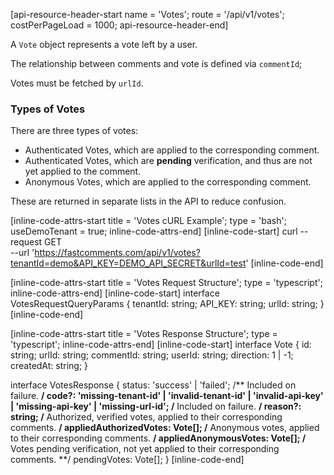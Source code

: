 [api-resource-header-start name = 'Votes'; route = '/api/v1/votes'; costPerPageLoad = 1000; api-resource-header-end]

A `Vote` object represents a vote left by a user.

The relationship between comments and vote is defined via `commentId`;

Votes must be fetched by `urlId`.

### Types of Votes

There are three types of votes:

- Authenticated Votes, which are applied to the corresponding comment.
- Authenticated Votes, which are **pending** verification, and thus are not yet applied to the comment.
- Anonymous Votes, which are applied to the corresponding comment.

These are returned in separate lists in the API to reduce confusion.

[inline-code-attrs-start title = 'Votes cURL Example'; type = 'bash'; useDemoTenant = true; inline-code-attrs-end]
[inline-code-start]
curl --request GET \
  --url 'https://fastcomments.com/api/v1/votes?tenantId=demo&API_KEY=DEMO_API_SECRET&urlId=test'
[inline-code-end]

[inline-code-attrs-start title = 'Votes Request Structure'; type = 'typescript'; inline-code-attrs-end]
[inline-code-start]
interface VotesRequestQueryParams {
    tenantId: string;
    API_KEY: string;
    urlId: string;
}
[inline-code-end]

[inline-code-attrs-start title = 'Votes Response Structure'; type = 'typescript'; inline-code-attrs-end]
[inline-code-start]
interface Vote {
    id: string;
    urlId: string;
    commentId: string;
    userId: string;
    direction: 1 | -1;
    createdAt: string;
}

interface VotesResponse {
    status: 'success' | 'failed';
    /** Included on failure. **/
    code?: 'missing-tenant-id' | 'invalid-tenant-id' | 'invalid-api-key' | 'missing-api-key' | 'missing-url-id';
    /** Included on failure. **/
    reason?: string;
    /** Authorized, verified votes, applied to their corresponding comments. **/
    appliedAuthorizedVotes: Vote[];
    /** Anonymous votes, applied to their corresponding comments. **/
    appliedAnonymousVotes: Vote[];
    /** Votes pending verification, not yet applied to their corresponding comments. **/
    pendingVotes: Vote[];
}
[inline-code-end]
